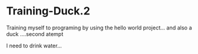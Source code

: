 # Training-Duck.2
Training myself to programing by using the hello world project... and also a duck ....second atempt


I need to drink water...
